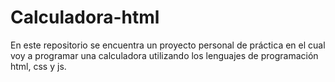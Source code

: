# Calculadora-html
En este repositorio se encuentra un proyecto personal de práctica en el cual voy a programar una calculadora utilizando los lenguajes de programación html, css y js. 
